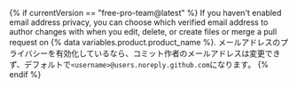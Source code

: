 {% if currentVersion == "free-pro-team@latest" %}
If you haven't enabled email address privacy, you can choose which verified email address to author changes with when you edit, delete, or create files or merge a pull request on
{% data variables.product.product_name %}. メールアドレスのプライバシーを有効化しているなら、コミット作者のメールアドレスは変更できず、デフォルトで`<username>@users.noreply.github.com`になります。
{% endif %}

